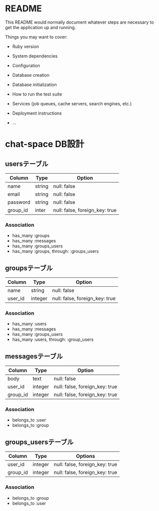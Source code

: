 # README

This README would normally document whatever steps are necessary to get the
application up and running.

Things you may want to cover:

* Ruby version

* System dependencies

* Configuration

* Database creation

* Database initialization

* How to run the test suite

* Services (job queues, cache servers, search engines, etc.)

* Deployment instructions

* ...

# chat-space DB設計
## usersテーブル
|Column|Type|Option|
|------|----|------|
|name|string|null: false|
|email|string|null: false|
|password|string|null: false|
|group_id|inter|null: false, foreign_key: true|
### Association
- has_many :groups
- has_many :messages
- has_many :groups_users
- has_many :groups, through: :groups_users

## groupsテーブル
|Column|Type|Option|
|------|----|------|
|name|string|null: false|
|user_id|integer|null: false, foreign_key: true|
### Association
- has_many :users
- has_many :messages
- has_many :groups_users
- has_many :users, through: :group_users

## messagesテーブル
|Column|Type|Option|
|------|----|------|
|body|text|null: false|
|user_id|integer|null: false, foreign_key: true|
|group_id|integer|null: false, foreign_key: true|
### Association
- belongs_to :user
- belongs_to :group

## groups_usersテーブル
|Column|Type|Options|
|------|----|-------|
|user_id|integer|null: false, foreign_key: true|
|group_id|integer|null: false, foreign_key: true|
### Association
- belongs_to :group
- belongs_to :user